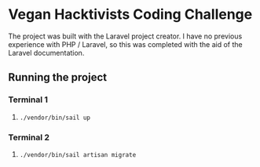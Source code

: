 # Vegan Hacktivists Coding Challenge

The project was built with the Laravel project creator. I have no previous experience with PHP / Laravel, so this was completed with the aid of the Laravel documentation.

## Running the project

### Terminal 1
1. `./vendor/bin/sail up`

### Terminal 2
1. `./vendor/bin/sail artisan migrate`
